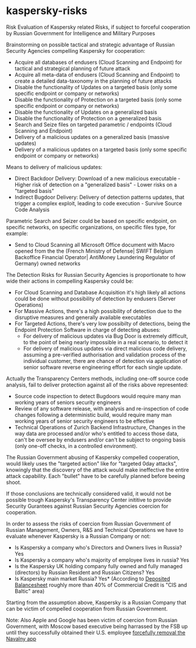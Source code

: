# kaspersky-risks
Risk Evaluation of Kaspersky related Risks, if subject to forceful cooperation by Russian Government for Intelligence and Military Purposes


Brainstorming on possible tactical and strategic advantage of Russian Security Agencies compelling Kaspersky for cooperation:

* Acquire all databases of endusers (Cloud Scanning and Endpoint) for tactical and strategical planning of future attack
* Acquire all meta-data of endusers (Cloud Scanning and Endpoint) to create a detailed data-taxonomy in the planning of future attacks
* Disable the functionality of Updates on a targeted basis (only some specific endpoint or company or networks)
* Disable the functionality of Protection on a targeted basis (only some specific endpoint or company or networks)
* Disable the functionality of Updates on a generalized basis
* Disable the functionality of Protection on a generalized basis
* Search and Seize files on targeted parametric / endpoints (Cloud Scanning and Endpoint)
* Delivery of a malicious updates on a generalized basis (massive updates)
* Delivery of a malicious updates on a targeted basis (only some specific endpoint or company or networks)

Means to delivery of malicious updates:
* Direct Backdoor Delivery: Download of a new malicious executable - Higher risk of detection on a "generalized basis" - Lower risks on a "targeted basis"
* Indirect Bugdoor Delivery: Delivery of detection patterns updates, that trigger a complex exploit, leading to code execution - Survive Source Code Analysis 

Parametric Search and Seizer could be based on specific endpoint, on specific networks, on specific organizations, on specific files type, for example:
* Send to Cloud Scanning all Microsoft Office document with Macro opened from the the (French Ministry of Defense| SWIFT Belgium Backoffice Financial Operator| AntiMoney Laundering Regulator of Germany) owned networks 

The Detection Risks for Russian Security Agencies is proportionate to how wide their actions in compelling Kaspersky could be:
* For Cloud Scanning and Database Acquisition it's high likely all actions could be done without possibility of detection by endusers (Server Operations)
* For Massive Actions, there's a high possibility of detection due to the disruptive measures and generally available executables
* For Targeted Actions, there's very low possibilty of detections, being the Endpoint Protection Software in charge of detecting abuses:
  * For delivery of malicious updates via Bug Door is extremely difficult, to the point of being nearly impossible in a real scenario, to detect it
  * For delivery of malicious updates via direct malicious code delivery, assuming a pre-verified authorisation and validation process of the individual customer, there are chance of detection via application of senior software reverse engineering effort for each single update.

Actually the Transparency Centers methods, including one-off source code analysis, fail to deliver protection against all of the risks above represented:
* Source code inspection to detect Bugdoors would require many man working years of seniors security engineers
* Review of any software release, with analysis and re-inspection of code changes following a deterministic build, would require many man working years of senior security engineers to be effective
* Technical Operations of Zurich Backend Infrastructure, Changes in the way data are processed and/or who's entitled to access those data, can't be oversee by endusers and/or can't be subject to ongoing basis (only one-off checks, in a controlled environment).

The Russian Government abusing of Kaspersky compelled cooperation, would likely uses the "targeted action" like for "targeted 0day attacks", knowingly that the discovery of the attack would make ineffective the entire attack capability. Each "bullet" have to be carefully planned before beeing shoot.

If those conclusions are technically considered valid, it would not be possible trough Kaspersky's Transparency Center inititive to provide Security Gurantees against Russian Security Agencies coercion for cooperation.

In order to assess the risks of coercion from Russian Government of Russian Management, Owners, R&S and Technical Operations we have to evaluate whenever Kaspersky is a Russian Company or not:
* Is Kaspersky a company who's Directors and Owners lives in Russia? Yes
* Is Kaspersky a company who's majority of employee lives in russia? Yes
* Is the Kaspersky UK holding company fully owned and fully managed (directors) by Russian Resident and Russian Citizens? Yes
* Is Kaspersky main market Russia? Yes* (According to [Deposited Balancesheet](https://twitter.com/fpietrosanti/status/1505509077132226561?s=20&t=92u84NnRqWf70NdPSFf6pw) roughly more than 40% of Commercial Credit is "CIS and Baltic" area)

Starting from the assumption above, Kaspersky is a Russian Company that can be victim of compelled cooperation from Russian Government.

Note: Also Apple and Google has been victim of coercion from Russian Government, with Moscow based executive being harrassed by the FSB up until they successfully obtained their U.S. employee [forcefully removal the Navalny app](https://www.nytimes.com/2021/09/17/world/europe/russia-navalny-app-election.html)
